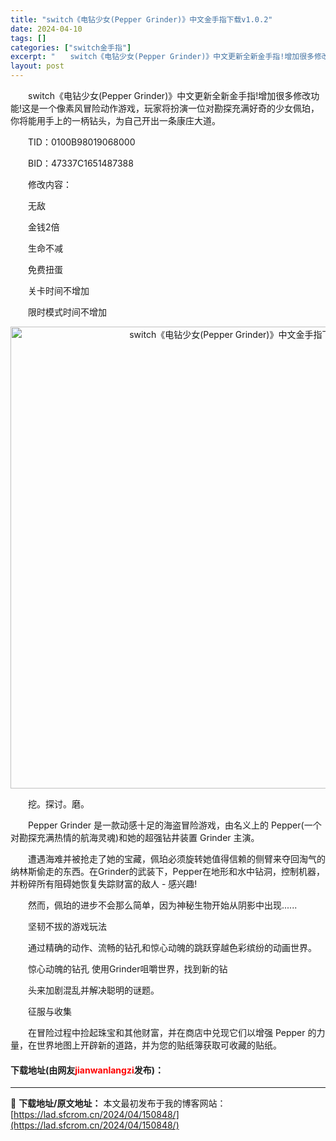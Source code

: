 ```yaml
---
title: "switch《电钻少女(Pepper Grinder)》中文金手指下载v1.0.2"
date: 2024-04-10
tags: []
categories: ["switch金手指"]
excerpt: "　　switch《电钻少女(Pepper Grinder)》中文更新全新金手指!增加很多修改功能!这是一个像素风冒险动作游戏，玩家将扮演一位对勘探充满好奇的少女佩珀，你将能用手上的一柄钻头，为自己开出一条康庄大道。 　　TID：0100B98019068000 　　BID：47337C1651487&hellip;"
layout: post
---
```


 <p>　　switch《电钻少女(Pepper Grinder)》中文更新全新金手指!增加很多修改功能!这是一个像素风冒险动作游戏，玩家将扮演一位对勘探充满好奇的少女佩珀，你将能用手上的一柄钻头，为自己开出一条康庄大道。</p> <p>　　TID：0100B98019068000</p> <p>　　BID：47337C1651487388</p> <p>　　修改内容：</p> <p>　　无敌</p> <p>　　金钱2倍</p> <p>　　生命不减</p> <p>　　免费扭蛋</p> <p>　　关卡时间不增加</p> <p>　　限时模式时间不增加</p> <p align="center"><img align="" border="0" src="https://lad.sfcrom.cn/wp-content/uploads/2024/04/20240410_6615ecee9a495.webp" width="739" alt="switch《电钻少女(Pepper Grinder)》中文金手指下载v1.0.2" /></p> <p>　　挖。探讨。磨。</p> <p>　　Pepper Grinder 是一款动感十足的海盗冒险游戏，由名义上的 Pepper(一个对勘探充满热情的航海灵魂)和她的超强钻井装置 Grinder 主演。</p> <p>　　遭遇海难并被抢走了她的宝藏，佩珀必须旋转她值得信赖的侧臂来夺回淘气的纳林斯偷走的东西。在Grinder的武装下，Pepper在地形和水中钻洞，控制机器，并粉碎所有阻碍她恢复失踪财富的敌人 - 感兴趣!</p> <p>　　然而，佩珀的进步不会那么简单，因为神秘生物开始从阴影中出现......</p> <p>　　坚韧不拔的游戏玩法</p> <p>　　通过精确的动作、流畅的钻孔和惊心动魄的跳跃穿越色彩缤纷的动画世界。</p> <p>　　惊心动魄的钻孔 使用Grinder咀嚼世界，找到新的钻</p> <p>　　头来加剧混乱并解决聪明的谜题。</p> <p>　　征服与收集</p> <p>　　在冒险过程中捡起珠宝和其他财富，并在商店中兑现它们以增强 Pepper 的力量，在世界地图上开辟新的道路，并为您的贴纸簿获取可收藏的贴纸。</p> <p><h4>下载地址(由网友<font color="red">jianwanlangzi</font>发布)：</h4></p> 

---
📖 **下载地址/原文地址：** 本文最初发布于我的博客网站：[https://lad.sfcrom.cn/2024/04/150848/](https://lad.sfcrom.cn/2024/04/150848/)
